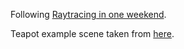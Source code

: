 Following [Raytracing in one weekend](https://raytracing.github.io/books/RayTracingInOneWeekend.html).

Teapot example scene taken from [here](https://github.com/KhronosGroup/Vulkan-Samples-Assets/blob/main/scenes/teapot.gltf).
